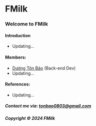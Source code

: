 # FMilk

### Welcome to FMilk

#### Introduction

- Updating...

#### Members:

- [Dương Tôn Bảo](https://github.com/duongbao0803) (Back-end Dev)
- Updating...

#### References:

- Updating...

##### Contact me via: tonbao0803@gmail.com

##### Copyright &#169; 2024 FMilk
